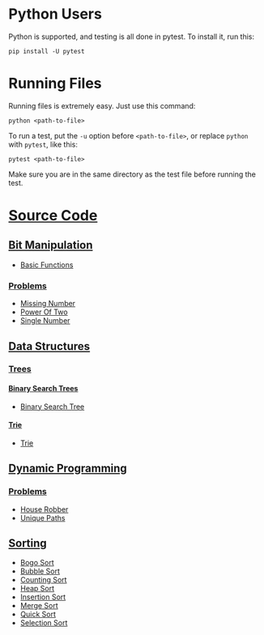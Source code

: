 # Python Users

Python is supported, and testing is all done in pytest. To install it, run this:

    pip install -U pytest

# Running Files

Running files is extremely easy. Just use this command:

    python <path-to-file>
    
To run a test, put the ```-u``` option before ```<path-to-file>```, or replace ```python``` with ```pytest```, like this:

    pytest <path-to-file>

Make sure you are in the same directory as the test file before running the test.

# [Source Code](https://github.com/nishantc1527/Algorithms/tree/master/src/main/python)

## [Bit Manipulation](https://github.com/nishantc1527/Algorithms/tree/master/src/main/python/bitmanipulation)

* [Basic Functions](https://github.com/nishantc1527/Algorithms/blob/master/src/main/python/bitmanipulation/basic_functions.py)

### [Problems](https://github.com/nishantc1527/Algorithms/tree/master/src/main/python/bitmanipulation/problems)

* [Missing Number](https://github.com/nishantc1527/Algorithms/tree/master/src/main/python/bitmanipulation/problems/missingnumber)
* [Power Of Two](https://github.com/nishantc1527/Algorithms/tree/master/src/main/python/bitmanipulation/problems/poweroftwo)
* [Single Number](https://github.com/nishantc1527/Algorithms/tree/master/src/main/python/bitmanipulation/problems/singlenumber)

## [Data Structures](https://github.com/nishantc1527/Algorithms/tree/master/src/main/python/datastructures)

### [Trees](https://github.com/nishantc1527/Algorithms/tree/master/src/main/python/datastructures/trees)

#### [Binary Search Trees](https://github.com/nishantc1527/Algorithms/tree/master/src/main/python/datastructures/trees/binarysearchtrees)

* [Binary Search Tree](https://github.com/nishantc1527/Algorithms/tree/master/src/main/python/datastructures/trees/binarysearchtrees/binarysearchtree)

#### [Trie](https://github.com/nishantc1527/Algorithms/tree/master/src/main/python/datastructures/trees/trie)

* [Trie](https://github.com/nishantc1527/Algorithms/tree/master/src/main/python/datastructures/trees/trie)

## [Dynamic Programming](https://github.com/nishantc1527/Algorithms/tree/master/src/main/python/dynamicprogramming)

### [Problems](https://github.com/nishantc1527/Algorithms/tree/master/src/main/python/dynamicprogramming/problems)

* [House Robber](https://github.com/nishantc1527/Algorithms/tree/master/src/main/python/dynamicprogramming/problems/houserobber)
* [Unique Paths](https://github.com/nishantc1527/Algorithms/tree/master/src/main/python/dynamicprogramming/problems/uniquepaths)

## [Sorting](https://github.com/nishantc1527/Algorithms/tree/master/src/main/python/sorting)

* [Bogo Sort](https://github.com/nishantc1527/Algorithms/tree/master/src/main/python/sorting/bogosort)
* [Bubble Sort](https://github.com/nishantc1527/Algorithms/tree/master/src/main/python/sorting/bubblesort)
* [Counting Sort](https://github.com/nishantc1527/Algorithms/tree/master/src/main/python/sorting/countingsort)
* [Heap Sort](https://github.com/nishantc1527/Algorithms/tree/master/src/main/python/sorting/heapsort)
* [Insertion Sort](https://github.com/nishantc1527/Algorithms/tree/master/src/main/python/sorting/insertionsort)
* [Merge Sort](https://github.com/nishantc1527/Algorithms/tree/master/src/main/python/sorting/mergesort)
* [Quick Sort](https://github.com/nishantc1527/Algorithms/tree/master/src/main/python/sorting/quicksort)
* [Selection Sort](https://github.com/nishantc1527/Algorithms/tree/master/src/main/python/sorting/selectionsort)